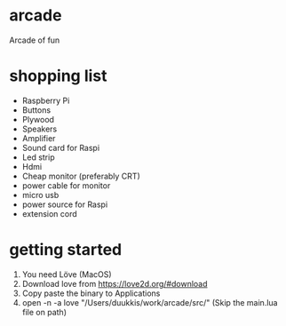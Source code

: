 # arcade

Arcade of fun

# shopping list

* Raspberry Pi
* Buttons
* Plywood
* Speakers
* Amplifier
* Sound card for Raspi
* Led strip
* Hdmi
* Cheap monitor (preferably CRT)
* power cable for monitor
* micro usb
* power source for Raspi
* extension cord

# getting started

1. You need Löve (MacOS)
2. Download love from https://love2d.org/#download
3. Copy paste the binary to Applications
4. open -n -a love "/Users/duukkis/work/arcade/src/" (Skip the main.lua file on path)
